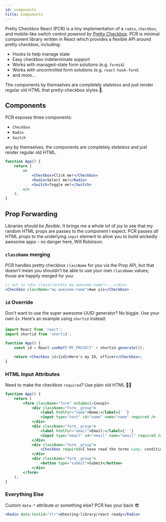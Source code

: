 ```yaml
---
id: components
title: Components
---
```


Pretty Checkbox React (PCR) is a tiny implementation of a `radio`, `checkbox`, and mobile-like switch control _powered by_ [Pretty Checkbox](https://pretty-checkbox.netlify.app/). PCR is minimal component library written in React which provides a flexible API around pretty checkbox, including:

-   Hooks to help manage state
-   Easy checkbox indeterminate support
-   Works with managed-state form solutions (e.g. `formik`)
-   Works with uncontrolled form solutions (e.g. `react-hook-form`)
-   and more...

The components by themselves are completely _stateless_ and just render regular old HTML that pretty-checkbox styles 💅.

## Components

PCR exposes three components:

-   `Checkbox`
-   `Radio`
-   `Switch`

any by themselves, the components are completely _stateless_ and just render regular old HTML.

```jsx live
function App() {
    return (
        <>
            <Checkbox>Click me!</Checkbox>
            <Radio>Select me!</Radio>
            <Switch>Toggle me!</Switch>
        </>
    );
}
```

## Prop Forwarding

Libraries _should be flexible_. It brings me a whole lot of joy to see that my random HTML props are passes to the component I expect. PCR passes _all_ HTML props to the underlying `input` element to allow you to build wickedly awesome apps &ndash; no danger here, Will Robinson.

### `className` merging

PCR handles pretty checkbox `className` for you via the Prop API, but that doesn't mean you shouldn't be able to use your own `className` values; those are happily merged for you:

```jsx
// out is <div class="pretty my-awesome-name">...</div>
<Checkbox className="my-awesome-name">Awe yis</Checkbox>
```

### `id` Override

Don't want to use the super awesome UUID generator? No biggie. Use your own :+1:. Here's an example using `shortid` instead:

```jsx
import React from 'react';
import shortid from 'shortid';

function App() {
    const id = React.useRef('MY_PROJECT' + shortid.generate());

    return <Checkbox id={id}>Here's my ID, officer</Checkbox>;
}
```

### HTML Input Attributes

Need to make the checkbox `required`? Use plain old HTML 👩‍💻

```jsx live
function App() {
    return (
        <form className="form" onSubmit={noop}>
            <div className="form__group">
                <label htmlFor="name">Name:</label>{' '}
                <input type="text" id="name" name="name" required />
            </div>
            <div className="form__group">
                <label htmlFor="email">Email:</label>{' '}
                <input type="email" id="email" name="email" required />
            </div>
            <div className="form__group">
                <Checkbox required>I have read the terms &amp; conditions</Checkbox>
            </div>
            <div className="form__group">
                <button type="submit">Submit</button>
            </div>
        </form>
    );
}
```

### Everything Else

Custom `data-*` attribute or something else? PCR has your back :sunglasses:

```jsx
<Radio data-testid="tlr">@testing-library/react ready</Radio>
```
